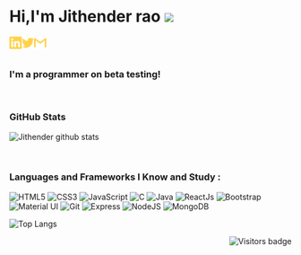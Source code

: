 # Hi,I'm Jithender rao <img src="https://media.giphy.com/media/hvRJCLFzcasrR4ia7z/giphy.gif" width="25px">

[<img align="left" alt="Jithender rao | LinkedIn" width="22px" src="./linkedin.svg" />][linkedin]
[<img align="left" alt="Jithender rao | Twitter" width="22px" src="./twitter.svg" />][twitter]
[<img align="left" alt="jithenderjupally | Gmail" width="22px" src="./gmail.svg" />][gmail]

[linkedin]:https://www.linkedin.com/in/jithenderrao/
[twitter]: https://twitter.com/JiThEnDeR_04/
[gmail]: mailto:jithenderjupally@gmail.com

<br>
<br>

### I'm a programmer on beta testing!

<br>

### GitHub Stats
![Jithender github stats](https://github-readme-stats.vercel.app/api?username=jithender04&count_private=true&show_icons=true&theme=radical&include_all_commits=true)

<br>

### Languages and Frameworks I Know and Study :
![HTML5](https://img.shields.io/badge/-HTML5-E34F26?style=flat&logo=html5&logoColor=white)
![CSS3](https://img.shields.io/badge/-CSS3-1572B6?style=flat&logo=css3)
![JavaScript](https://img.shields.io/badge/JavaScript%20-%23323330.svg?&style=flat&logo=javascript&logoColor=%23F7DF1E)
![C](https://img.shields.io/badge/C%20-%2300599C.svg?&style=flat&logo=c&logoColor=white)
![Java](https://img.shields.io/badge/Java-%23ED8B00.svg?&style=flat&logo=java&logoColor=white)
![ReactJs](https://img.shields.io/badge/ReactJs%20-%2320232a.svg?&style=flat&logo=react&logoColor=%2361DAFB)
![Bootstrap](https://img.shields.io/badge/Bootstrap%20-%23563D7C.svg?&style=flat&logo=bootstrap&logoColor=white)
![Material UI](https://img.shields.io/badge/Material%20UI%20-%230081CB.svg?&style=flat&logo=material-ui&logoColor=white)
![Git](https://img.shields.io/badge/-Git-F05032?style=flat&logo=git&logoColor=white)
![Express](https://img.shields.io/badge/Express.js%20-%23404d59.svg?&style=flat)
![NodeJS](http://img.shields.io/badge/-NodeJS-6EBF20?style=flat&logo=node.js&logoColor=white)
![MongoDB](http://img.shields.io/badge/-MongoDB-47A248?style=flat&logo=mongodb&logoColor=white)

![Top Langs](https://github-readme-stats.vercel.app/api/top-langs/?username=jithender04&theme=great-gatsby&layout=compact)

<a href="https://badges.pufler.dev">
    <img align="right" src="https://badges.pufler.dev/visits/jithender04/jithender04?color=#6EBF20" alt="Visitors badge" />
 </a>
